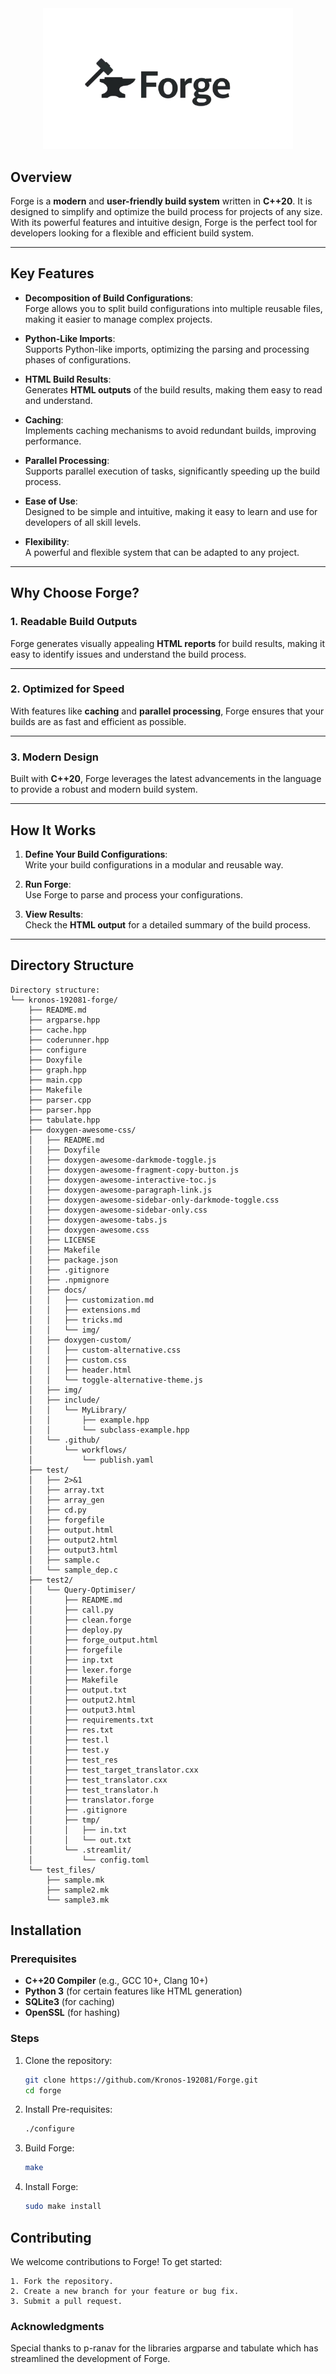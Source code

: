 <div align="center">
  <img src="forge.png" alt="Forge Logo" width="400">
</div>


## Overview

Forge is a **modern** and **user-friendly build system** written in **C++20**. It is designed to simplify and optimize the build process for projects of any size. With its powerful features and intuitive design, Forge is the perfect tool for developers looking for a flexible and efficient build system.

---

## Key Features

- **Decomposition of Build Configurations**:  
  Forge allows you to split build configurations into multiple reusable files, making it easier to manage complex projects.

- **Python-Like Imports**:  
  Supports Python-like imports, optimizing the parsing and processing phases of configurations.

- **HTML Build Results**:  
  Generates **HTML outputs** of the build results, making them easy to read and understand.

- **Caching**:  
  Implements caching mechanisms to avoid redundant builds, improving performance.

- **Parallel Processing**:  
  Supports parallel execution of tasks, significantly speeding up the build process.

- **Ease of Use**:  
  Designed to be simple and intuitive, making it easy to learn and use for developers of all skill levels.

- **Flexibility**:  
  A powerful and flexible system that can be adapted to any project.

---

## Why Choose Forge?

### 1. **Readable Build Outputs**
Forge generates visually appealing **HTML reports** for build results, making it easy to identify issues and understand the build process.

---

### 2. **Optimized for Speed**
With features like **caching** and **parallel processing**, Forge ensures that your builds are as fast and efficient as possible.

---

### 3. **Modern Design**
Built with **C++20**, Forge leverages the latest advancements in the language to provide a robust and modern build system.

---

## How It Works

1. **Define Your Build Configurations**:  
   Write your build configurations in a modular and reusable way.

2. **Run Forge**:  
   Use Forge to parse and process your configurations.

3. **View Results**:  
   Check the **HTML output** for a detailed summary of the build process.

---

## Directory Structure
```
Directory structure:
└── kronos-192081-forge/
    ├── README.md
    ├── argparse.hpp
    ├── cache.hpp
    ├── coderunner.hpp
    ├── configure
    ├── Doxyfile
    ├── graph.hpp
    ├── main.cpp
    ├── Makefile
    ├── parser.cpp
    ├── parser.hpp
    ├── tabulate.hpp
    ├── doxygen-awesome-css/
    │   ├── README.md
    │   ├── Doxyfile
    │   ├── doxygen-awesome-darkmode-toggle.js
    │   ├── doxygen-awesome-fragment-copy-button.js
    │   ├── doxygen-awesome-interactive-toc.js
    │   ├── doxygen-awesome-paragraph-link.js
    │   ├── doxygen-awesome-sidebar-only-darkmode-toggle.css
    │   ├── doxygen-awesome-sidebar-only.css
    │   ├── doxygen-awesome-tabs.js
    │   ├── doxygen-awesome.css
    │   ├── LICENSE
    │   ├── Makefile
    │   ├── package.json
    │   ├── .gitignore
    │   ├── .npmignore
    │   ├── docs/
    │   │   ├── customization.md
    │   │   ├── extensions.md
    │   │   ├── tricks.md
    │   │   └── img/
    │   ├── doxygen-custom/
    │   │   ├── custom-alternative.css
    │   │   ├── custom.css
    │   │   ├── header.html
    │   │   └── toggle-alternative-theme.js
    │   ├── img/
    │   ├── include/
    │   │   └── MyLibrary/
    │   │       ├── example.hpp
    │   │       └── subclass-example.hpp
    │   └── .github/
    │       └── workflows/
    │           └── publish.yaml
    ├── test/
    │   ├── 2>&1
    │   ├── array.txt
    │   ├── array_gen
    │   ├── cd.py
    │   ├── forgefile
    │   ├── output.html
    │   ├── output2.html
    │   ├── output3.html
    │   ├── sample.c
    │   └── sample_dep.c
    ├── test2/
    │   └── Query-Optimiser/
    │       ├── README.md
    │       ├── call.py
    │       ├── clean.forge
    │       ├── deploy.py
    │       ├── forge_output.html
    │       ├── forgefile
    │       ├── inp.txt
    │       ├── lexer.forge
    │       ├── Makefile
    │       ├── output.txt
    │       ├── output2.html
    │       ├── output3.html
    │       ├── requirements.txt
    │       ├── res.txt
    │       ├── test.l
    │       ├── test.y
    │       ├── test_res
    │       ├── test_target_translator.cxx
    │       ├── test_translator.cxx
    │       ├── test_translator.h
    │       ├── translator.forge
    │       ├── .gitignore
    │       ├── tmp/
    │       │   ├── in.txt
    │       │   └── out.txt
    │       └── .streamlit/
    │           └── config.toml
    └── test_files/
        ├── sample.mk
        ├── sample2.mk
        └── sample3.mk
```


## Installation

### Prerequisites
- **C++20 Compiler** (e.g., GCC 10+, Clang 10+)
- **Python 3** (for certain features like HTML generation)
- **SQLite3** (for caching)
- **OpenSSL** (for hashing)

### Steps
1. Clone the repository:
   ```bash
   git clone https://github.com/Kronos-192081/Forge.git
   cd forge
   ```
2. Install Pre-requisites:
    ```sh
    ./configure
    ```

3. Build Forge:
    ```sh
    make
    ```
4. Install Forge:
    ```sh
    sudo make install
    ```



## Contributing

We welcome contributions to Forge! To get started:

```
1. Fork the repository.
2. Create a new branch for your feature or bug fix.
3. Submit a pull request.
```

### Acknowledgments

Special thanks to p-ranav for the libraries argparse and tabulate which has streamlined the development of Forge.
